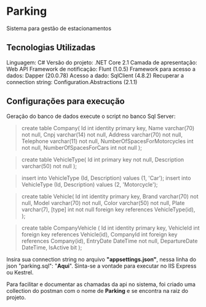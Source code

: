 # Parking
Sistema para gestão de estacionamentos

## Tecnologias Utilizadas
Linguagem: C#
Versão do projeto: .NET Core 2.1
Camada de apresentação: Web API 
Framework de notificação: Flunt (1.0.5)
Framework para acesso a dados: Dapper (20.0.78)
Acesso a dado: SqlClient (4.8.2)
Recuperar a connection string: Configuration.Abstractions (2.1.1)

## Configurações para execução
Geração do banco de dados execute o script no banco Sql Server:

> create table Company(
>    Id int identity primary key,
>    Name varchar(70) not null,
>    Cnpj varchar(14) not null,
>    Address varchar(70) not null,
>    Telephone varchar(11) not null,
>    NumberOfSpacesForMotorcycles int not null,
>    NumberOfSpacesForCars int not null
> );

> create table VehicleType(
>    Id int primary key not null,
>    Description varchar(50) not null
>);

>insert into VehicleType (Id, Description) values (1, 'Car');
>insert into VehicleType (Id, Description) values (2, 'Motorcycle');

> create table Vehicle(
>    Id int identity primary key,
>    Brand varchar(70) not null,
>    Model varchar(70) not null,
>    Color varchar(50) not null,
>    Plate varchar(7),
>    [type] int not null foreign key references VehicleType(id),
> );

> create table CompanyVehicle (
>    Id int identity primary key,
>    VehicleId int foreign key references Vehicle(id),
>    CompanyId int foreign key references Company(id),
>    EntryDate DateTime not null,
>    DepartureDate DateTime,
>    IsActive bit
> );

Insira sua connection string no arquivo __"appsettings.json"__, nessa linha do json "parking.sql": "__Aqui__".
Sinta-se a vontade para executar no IIS Express ou Kestrel.

Para facilitar e documentar as chamadas da api no sistema, foi criado uma collection do postman com o nome de __Parking__ e se encontra na raiz do projeto.